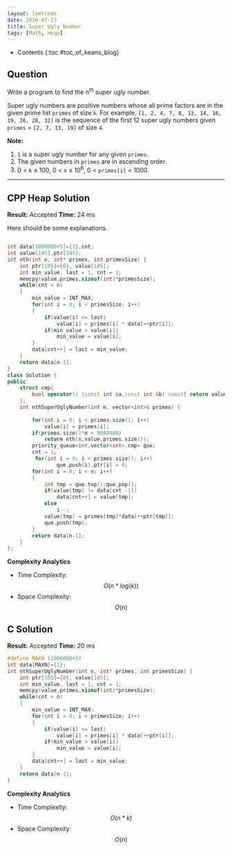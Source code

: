 ```yaml
---
layout: leetcode
date: 2016-07-17
title: Super Ugly Number
tags: [Math, Heap]
---
```


* Contents
{:toc #toc_of_keans_blog}

## Question

Write a program to find the n<sup>th</sup> super ugly number.

Super ugly numbers are positive numbers whose all prime factors are in the given prime list `primes` of size `k`. For example, `[1, 2, 4, 7, 8, 13, 14, 16, 19, 26, 28, 32]` is the sequence of the first 12 super ugly numbers given `primes` = `[2, 7, 13, 19]` of size `4`.

**Note:**

1. `1` is a super ugly number for any given `primes`.
2. The given numbers in `primes` are in ascending order.
3. 0 < `k` ≤ 100, 0 < `n` ≤ 10<sup>6</sup>, 0 < `primes[i]` < 1000.



***

## CPP Heap Solution

**Result:** Accepted **Time:**  24 ms

Here should be some explanations.

```cpp

int data[1000000+5]={1},cnt;
int value[105],ptr[105];
int nth(int n, int* primes, int primesSize) {
    int ptr[105]={0}, value[105];
    int min_value, last = 1, cnt = 1;
    memcpy(value,primes,sizeof(int)*primesSize);
    while(cnt < n)
    {
        min_value = INT_MAX;
        for(int i = 0; i < primesSize; i++)
        {
            if(value[i] <= last)
                value[i] = primes[i] * data[++ptr[i]];
            if(min_value > value[i])
                min_value = value[i];
        }
        data[cnt++] = last = min_value;
    }
    return data[n-1];
}
class Solution {
public:
    struct cmp{
        bool operator() (const int &a,const int &b) const{ return value[a] > value[b];}
    };
    int nthSuperUglyNumber(int n, vector<int>& primes) {
        
        for(int i = 0; i < primes.size(); i++)
            value[i] = primes[i];
        if(primes.size()*n < 8000480)
            return nth(n,value,primes.size());
        priority_queue<int,vector<int>,cmp> que;
        cnt = 1;
         for(int i = 0; i < primes.size(); i++)
                que.push(i),ptr[i] = 0;
        for(int i = 0; i < n; i++)
        {
            int tmp = que.top();que.pop();
            if(value[tmp] != data[cnt -1])
                data[cnt++] = value[tmp];
            else
                i--;
            value[tmp] = primes[tmp]*data[++ptr[tmp]];
            que.push(tmp);
        }
        return data[n-1];
    }
};
```

**Complexity Analytics**

- Time Complexity: $$O(n*log(k))$$
- Space Complexity: $$O(n)$$


## C Solution

**Result:** Accepted **Time:**  20 ms


```c
#define MAXN (1000000+5)
int data[MAXN]={1};
int nthSuperUglyNumber(int n, int* primes, int primesSize) {
    int ptr[105]={0}, value[105];
    int min_value, last = 1, cnt = 1;
    memcpy(value,primes,sizeof(int)*primesSize);
    while(cnt < n)
    {
        min_value = INT_MAX;
        for(int i = 0; i < primesSize; i++)
        {
            if(value[i] <= last)
                value[i] = primes[i] * data[++ptr[i]];
            if(min_value > value[i])
                min_value = value[i];
        }
        data[cnt++] = last = min_value;
    }
    return data[n-1];
}

```

**Complexity Analytics**

- Time Complexity: $$O(n*k)$$
- Space Complexity: $$O(n)$$

